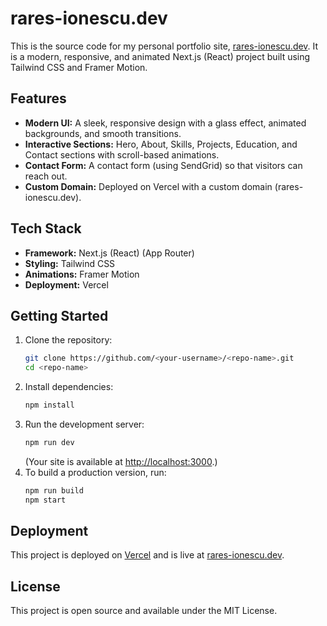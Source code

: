 # rares-ionescu.dev

This is the source code for my personal portfolio site, [rares-ionescu.dev](https://rares-ionescu.dev). It is a modern, responsive, and animated Next.js (React) project built using Tailwind CSS and Framer Motion.

## Features

- **Modern UI:** A sleek, responsive design with a glass effect, animated backgrounds, and smooth transitions.
- **Interactive Sections:** Hero, About, Skills, Projects, Education, and Contact sections with scroll-based animations.
- **Contact Form:** A contact form (using SendGrid) so that visitors can reach out.
- **Custom Domain:** Deployed on Vercel with a custom domain (rares-ionescu.dev).

## Tech Stack

- **Framework:** Next.js (React) (App Router)
- **Styling:** Tailwind CSS
- **Animations:** Framer Motion
- **Deployment:** Vercel

## Getting Started

1. Clone the repository:
   ```sh
   git clone https://github.com/<your-username>/<repo-name>.git
   cd <repo-name>
   ```
2. Install dependencies:
   ```sh
   npm install
   ```
3. Run the development server:
   ```sh
   npm run dev
   ```
   (Your site is available at [http://localhost:3000](http://localhost:3000).)
4. To build a production version, run:
   ```sh
   npm run build
   npm start
   ```

## Deployment

This project is deployed on [Vercel](https://vercel.com) and is live at [rares-ionescu.dev](https://rares-ionescu.dev).

## License

This project is open source and available under the MIT License.
